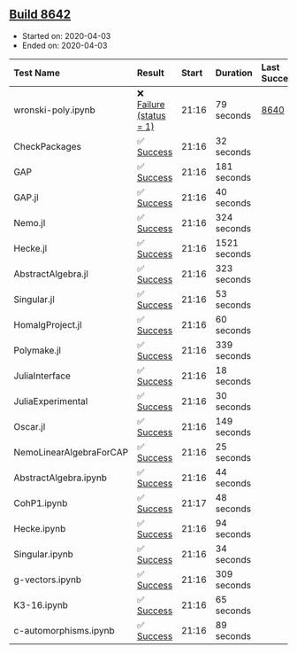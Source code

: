 ## [Build 8642](https://oscarci.mathematik.uni-kl.de/job/oscar/8642/)

* Started on: 2020-04-03
* Ended on: 2020-04-03

| Test Name    | Result | Start | Duration | Last Success | First Failure |
|:-------------|:-------|:------|:---------|:-------------|:--------------|
| wronski-poly.ipynb | ❌ [Failure (status = 1)](https://oscarci.mathematik.uni-kl.de/job/oscar/8642/artifact/logs/build-8642/wronski-poly.ipynb.log) | 21:16 | 79 seconds | [8640](https://oscarci.mathematik.uni-kl.de/job/oscar/8640/) | [8641](https://oscarci.mathematik.uni-kl.de/job/oscar/8641/) |
| CheckPackages | ✅ [Success](https://oscarci.mathematik.uni-kl.de/job/oscar/8642/artifact/logs/build-8642/CheckPackages.log) | 21:16 | 32 seconds |  |  |
| GAP | ✅ [Success](https://oscarci.mathematik.uni-kl.de/job/oscar/8642/artifact/logs/build-8642/GAP.log) | 21:16 | 181 seconds |  |  |
| GAP.jl | ✅ [Success](https://oscarci.mathematik.uni-kl.de/job/oscar/8642/artifact/logs/build-8642/GAP.jl.log) | 21:16 | 40 seconds |  |  |
| Nemo.jl | ✅ [Success](https://oscarci.mathematik.uni-kl.de/job/oscar/8642/artifact/logs/build-8642/Nemo.jl.log) | 21:16 | 324 seconds |  |  |
| Hecke.jl | ✅ [Success](https://oscarci.mathematik.uni-kl.de/job/oscar/8642/artifact/logs/build-8642/Hecke.jl.log) | 21:16 | 1521 seconds |  |  |
| AbstractAlgebra.jl | ✅ [Success](https://oscarci.mathematik.uni-kl.de/job/oscar/8642/artifact/logs/build-8642/AbstractAlgebra.jl.log) | 21:16 | 323 seconds |  |  |
| Singular.jl | ✅ [Success](https://oscarci.mathematik.uni-kl.de/job/oscar/8642/artifact/logs/build-8642/Singular.jl.log) | 21:16 | 53 seconds |  |  |
| HomalgProject.jl | ✅ [Success](https://oscarci.mathematik.uni-kl.de/job/oscar/8642/artifact/logs/build-8642/HomalgProject.jl.log) | 21:16 | 60 seconds |  |  |
| Polymake.jl | ✅ [Success](https://oscarci.mathematik.uni-kl.de/job/oscar/8642/artifact/logs/build-8642/Polymake.jl.log) | 21:16 | 339 seconds |  |  |
| JuliaInterface | ✅ [Success](https://oscarci.mathematik.uni-kl.de/job/oscar/8642/artifact/logs/build-8642/JuliaInterface.log) | 21:16 | 18 seconds |  |  |
| JuliaExperimental | ✅ [Success](https://oscarci.mathematik.uni-kl.de/job/oscar/8642/artifact/logs/build-8642/JuliaExperimental.log) | 21:16 | 30 seconds |  |  |
| Oscar.jl | ✅ [Success](https://oscarci.mathematik.uni-kl.de/job/oscar/8642/artifact/logs/build-8642/Oscar.jl.log) | 21:16 | 149 seconds |  |  |
| NemoLinearAlgebraForCAP | ✅ [Success](https://oscarci.mathematik.uni-kl.de/job/oscar/8642/artifact/logs/build-8642/NemoLinearAlgebraForCAP.log) | 21:16 | 25 seconds |  |  |
| AbstractAlgebra.ipynb | ✅ [Success](https://oscarci.mathematik.uni-kl.de/job/oscar/8642/artifact/logs/build-8642/AbstractAlgebra.ipynb.log) | 21:16 | 44 seconds |  |  |
| CohP1.ipynb | ✅ [Success](https://oscarci.mathematik.uni-kl.de/job/oscar/8642/artifact/logs/build-8642/CohP1.ipynb.log) | 21:17 | 48 seconds |  |  |
| Hecke.ipynb | ✅ [Success](https://oscarci.mathematik.uni-kl.de/job/oscar/8642/artifact/logs/build-8642/Hecke.ipynb.log) | 21:16 | 94 seconds |  |  |
| Singular.ipynb | ✅ [Success](https://oscarci.mathematik.uni-kl.de/job/oscar/8642/artifact/logs/build-8642/Singular.ipynb.log) | 21:16 | 34 seconds |  |  |
| g-vectors.ipynb | ✅ [Success](https://oscarci.mathematik.uni-kl.de/job/oscar/8642/artifact/logs/build-8642/g-vectors.ipynb.log) | 21:16 | 309 seconds |  |  |
| K3-16.ipynb | ✅ [Success](https://oscarci.mathematik.uni-kl.de/job/oscar/8642/artifact/logs/build-8642/K3-16.ipynb.log) | 21:16 | 65 seconds |  |  |
| c-automorphisms.ipynb | ✅ [Success](https://oscarci.mathematik.uni-kl.de/job/oscar/8642/artifact/logs/build-8642/c-automorphisms.ipynb.log) | 21:16 | 89 seconds |  |  |
